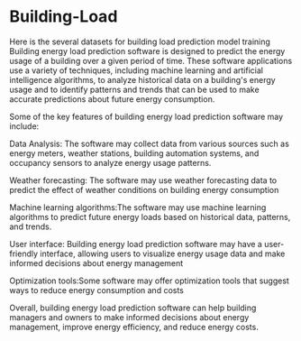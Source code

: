 # Building-Load
Here is the several datasets for building load prediction model training
Building energy load prediction software is designed to predict the energy usage of a building over a given period of time. These software applications use a variety of techniques, including machine learning and artificial intelligence algorithms, to analyze historical data on a building's energy usage and to identify patterns and trends that can be used to make accurate predictions about future energy consumption.

Some of the key features of building energy load prediction software may include:

Data Analysis: The software may collect data from various sources such as energy meters, weather stations, building automation systems, and occupancy sensors to analyze energy usage patterns.

Weather forecasting: The software may use weather forecasting data to predict the effect of weather conditions on building energy consumption

Machine learning algorithms:The software may use machine learning algorithms to predict future energy loads based on historical data, patterns, and trends.

User interface: Building energy load prediction software may have a user-friendly interface, allowing users to visualize energy usage data and make informed decisions about energy management

Optimization tools:Some software may offer optimization tools that suggest ways to reduce energy consumption and costs

Overall, building energy load prediction software can help building managers and owners to make informed decisions about energy management, improve energy efficiency, and reduce energy costs.
